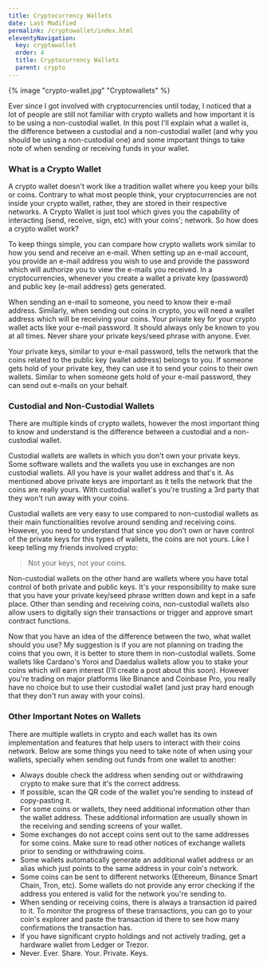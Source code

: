 ```yaml
---
title: Cryptocurrency Wallets
date: Last Modified 
permalink: /cryptowallet/index.html
eleventyNavigation:
  key: cryptowallet
  order: 4
  title: Cryptocurrency Wallets
  parent: crypto
---
```

{% image "crypto-wallet.jpg" "Cryptowallets" %}

Ever since I got involved with cryptocurrencies until today, I noticed that a lot of people are still not familiar with crypto wallets and how important it is to be using a non-custodial wallet. In this post I'll explain what a wallet is, the difference between a custodial and a non-custodial wallet (and why you should be using a non-custodial one) and some important things to take note of when sending or receiving funds in your wallet.

### What is a Crypto Wallet

A crypto wallet doesn't work like a tradition wallet where you keep your bills or coins. Contrary to what most people think, your cryptocurrencies are not inside your crypto wallet, rather, they are stored in their respective networks. A Crypto Wallet is just tool which gives you the capability of interacting (send, receive, sign, etc) with your coins'; network. So how does a crypto wallet work?

To keep things simple, you can compare how crypto wallets work similar to how you send and receive an e-mail. When setting up an e-mail account, you provide an e-mail address you wish to use and provide the password which will authorize you to view the e-mails you received. In a cryptocurrencies, whenever you create a wallet a private key (password) and public key (e-mail address) gets generated.

When sending an e-mail to someone, you need to know their e-mail address. Similarly, when sending out coins in crypto, you will need a wallet address which will be receiving your coins. Your private key for your crypto wallet acts like your e-mail password. It should always only be known to you at all times. Never share your private keys/seed phrase with anyone. Ever.

Your private keys, similar to your e-mail password, tells the network that the coins related to the public key (wallet address) belongs to you. If someone gets hold of your private key, they can use it to send your coins to their own wallets. Similar to when someone gets hold of your e-mail password, they can send out e-mails on your behalf.

### Custodial and Non-Custodial Wallets

There are multiple kinds of crypto wallets, however the most important thing to know and understand is the difference between a custodial and a non-custodial wallet.

Custodial wallets are wallets in which you don't own your private keys. Some software wallets and the wallets you use in exchanges are non custodial wallets. All you have is your wallet address and that's it. As mentioned above private keys are important as it tells the network that the coins are really yours. With custodial wallet's you're trusting a 3rd party that they won't run away with your coins.

Custodial wallets are very easy to use compared to non-custodial wallets as their main functionalities revolve around sending and receiving coins. However, you need to understand that since you don't own or have control of the private keys for this types of wallets, the coins are not yours. Like I keep telling my friends involved crypto:

> Not your keys, not your coins.

Non-custodial wallets on the other hand are wallets where you have total control of both private and public keys. It's your responsibility to make sure that you have your private key/seed phrase written down and kept in a safe place. Other than sending and receiving coins, non-custodial wallets also allow users to digitally sign their transactions or trigger and approve smart contract functions.

Now that you have an idea of the difference between the two, what wallet should you use? My suggestion is if you are not planning on trading the coins that you own, it is better to store them in non-custodial wallets. Some wallets like Cardano's Yoroi and Daedalus wallets allow you to stake your coins which will earn interest (I'll create a post about this soon). However you're trading on major platforms like Binance and Coinbase Pro, you really have no choice but to use their custodial wallet (and just pray hard enough that they don't run away with your coins).

### Other Important Notes on Wallets

There are multiple wallets in crypto and each wallet has its own implementation and features that help users to interact with their coins network. Below are some things you need to take note of when using your wallets, specially when sending out funds from one wallet to another:

+ Always double check the address when sending out or withdrawing crypto to make sure that it's the correct address.
+ If possible, scan the QR code of the wallet you're sending to instead of copy-pasting it.
+ For some coins or wallets, they need additional information other than the wallet address. These additional information are usually shown in the receiving and sending screens of your wallet.
+ Some exchanges do not accept coins sent out to the same addresses for some coins. Make sure to read other notices of exchange wallets prior to sending or withdrawing coins.
+ Some wallets automatically generate an additional wallet address or an alias which just points to the same address in your coin's network.
+ Some coins can be sent to different networks (Ethereum, Binance Smart Chain, Tron, etc). Some wallets do not provide any error checking if the address you entered is valid for the network you're sending to.
+ When sending or receiving coins, there is always a transaction id paired to it. To monitor the progress of these transactions, you can go to your coin's explorer and paste the transaction id there to see how many confirmations the transaction has.
+ If you have significant crypto holdings and not actively trading, get a hardware wallet from Ledger or Trezor.
+ Never. Ever. Share. Your. Private. Keys.